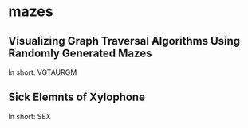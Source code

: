 # mazes
## Visualizing Graph Traversal Algorithms Using Randomly Generated Mazes
In short: VGTAURGM

## Sick Elemnts of Xylophone
In short: SEX
